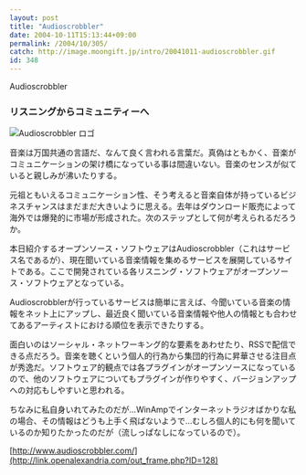 ```yaml
---
layout: post
title: "Audioscrobbler"
date: 2004-10-11T15:13:44+09:00
permalink: /2004/10/305/
catch: http://image.moongift.jp/intro/20041011-audioscrobbler.gif
id: 348
---
```

Audioscrobbler  
<!--more-->

### リスニングからコミュニティーへ
  

![Audioscrobbler ロゴ](http://image.moongift.jp/intro/20041011-audioscrobbler.gif "Audioscrobbler ロゴ")

  

音楽は万国共通の言語だ、なんて良く言われる言葉だ。真偽はともかく、音楽がコミュニケーションの架け橋になっている事は間違いない。音楽のセンスが似ていると親しみが沸いたりする。

  

元祖ともいえるコミュニケーション性、そう考えると音楽自体が持っているビジネスチャンスはまだまだ大きいように思える。去年はダウンロード販売によって海外では爆発的に市場が形成された。次のステップとして何が考えられるだろうか。

  

本日紹介するオープンソース・ソフトウェアはAudioscrobbler（これはサービス名であるが）、現在聞いている音楽情報を集めるサービスを展開しているサイトである。ここで開発されている各リスニング・ソフトウェアがオープンソース・ソフトウェアとなっている。

  

Audioscrobblerが行っているサービスは簡単に言えば、今聞いている音楽の情報をネット上にアップし、最近良く聞いている音楽情報や他人の情報とも合わせてあるアーティストにおける順位を表示できたりする。

  

面白いのはソーシャル・ネットワーキング的な要素をあわせたり、RSSで配信できる点だろう。音楽を聴くという個人的行為から集団的行為に昇華させる注目点が秀逸だ。ソフトウェア的観点では各プラグインがオープンソースになっているので、他のソフトウェアについてもプラグインが作りやすく、バージョンアップへの対応もしやすいと思われる。

  

ちなみに私自身いれてみたのだが…WinAmpでインターネットラジオばかりな私の場合、その情報はどうも上手く飛ばないようで…むしろ個人的にも何を聞いているのか知りたかったのだが（流しっぱなしになっているので）。

  

[http://www.audioscrobbler.com/](http://link.openalexandria.com/out_frame.php?ID=128)

